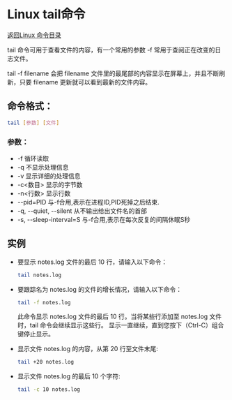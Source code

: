 # Linux tail命令
[返回Linux 命令目录](11.Linux命令大全.md)

tail 命令可用于查看文件的内容，有一个常用的参数 -f 常用于查阅正在改变的日志文件。

tail -f filename 会把 filename 文件里的最尾部的内容显示在屏幕上，并且不断刷新，只要 filename 更新就可以看到最新的文件内容。

## 命令格式：
```bash
tail [参数] [文件]  
```

### 参数：

* -f 循环读取
* -q 不显示处理信息
* -v 显示详细的处理信息
* -c<数目> 显示的字节数
* -n<行数> 显示行数
* --pid=PID 与-f合用,表示在进程ID,PID死掉之后结束.
* -q, --quiet, --silent 从不输出给出文件名的首部
* -s, --sleep-interval=S 与-f合用,表示在每次反复的间隔休眠S秒

## 实例

* 要显示 notes.log 文件的最后 10 行，请输入以下命令：
    ```bash
    tail notes.log
    ```

* 要跟踪名为 notes.log 的文件的增长情况，请输入以下命令：
    ```bash
    tail -f notes.log
    ```
    此命令显示 notes.log 文件的最后 10 行。当将某些行添加至 notes.log 文件时，tail 命令会继续显示这些行。 显示一直继续，直到您按下（Ctrl-C）组合键停止显示。

* 显示文件 notes.log 的内容，从第 20 行至文件末尾:
    ```bash
    tail +20 notes.log
    ```

* 显示文件 notes.log 的最后 10 个字符:
    ```bash
    tail -c 10 notes.log
    ```